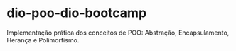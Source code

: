 # dio-poo-dio-bootcamp
Implementação prática dos conceitos de POO: Abstração, Encapsulamento, Herança e Polimorfismo.
